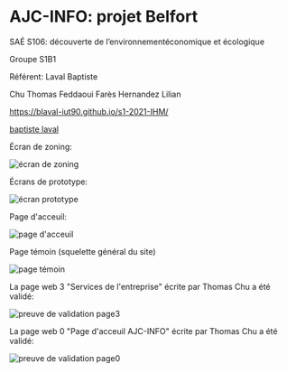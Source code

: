 # AJC-INFO: projet Belfort

SAÉ S106: découverte de l’environnementéconomique et écologique

Groupe S1B1

Référent: Laval Baptiste

Chu Thomas
Feddaoui Farès
Hernandez Lilian

https://blaval-iut90.github.io/s1-2021-IHM/

[baptiste laval](mailto:blaval@edu.univ-fcomte.fr?subject=SAE_1_06)

Écran de zoning:

![écran de zoning](ecran_zoning_sae06.png)

Écrans de prototype:

![écran prototype](ecran_zoning2_sae06.png)

Page d'acceuil:

![page d'acceuil](page.d.acceuil.png)

Page témoin (squelette général du site)

![page témoin](page.temoin.png)

La page web 3 "Services de l'entreprise" écrite par Thomas Chu a été validé:

![preuve de validation page3](Preuve_validateur_page3.png)

La page web 0 "Page d'acceuil AJC-INFO" écrite par Thomas Chu a été validé:

![preuve de validation page0](Preuve_validateur_page0.png)



